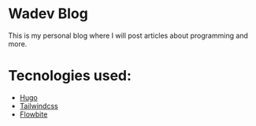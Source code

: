 # Wadev Blog

This is my personal blog where I will post articles about programming and more.

# Tecnologies used:
* [Hugo](https://gohugo.io/)
* [Tailwindcss](https://tailwindcss.com/)
* [Flowbite](https://flowbite.com/)